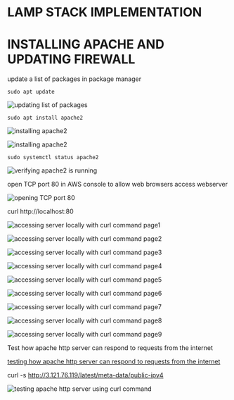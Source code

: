 # LAMP STACK IMPLEMENTATION

# INSTALLING APACHE AND UPDATING FIREWALL

update a list of packages in package manager

`sudo apt update`

![updating list of packages](./images/installing_apache_updating_firewall/updating_packages.png)

`sudo apt install apache2`

![installing apache2](./images/installing_apache_updating_firewall/installing_apache2_page1.png)

![installing apache2](./images/installing_apache_updating_firewall/installing_apache2_page2.png)

`sudo systemctl status apache2`

![verifying apache2 is running](./images/installing_apache_updating_firewall/verifying_apache2_running.png)

open TCP port 80 in AWS console to allow web browsers access webserver

![opening TCP port 80](./images/installing_apache_updating_firewall/opening_TCP_port80.png)

curl http://localhost:80

![accessing server locally with curl command page1](./images/installing_apache_updating_firewall/accessing_server_in_ubuntu_shell_page1.png)

![accessing server locally with curl command page2](./images/installing_apache_updating_firewall/accessing_server_in_ubuntu_shell_page2.png)

![accessing server locally with curl command page3](./images/installing_apache_updating_firewall/accessing_server_in_ubuntu_shell_page3.png)

![accessing server locally with curl command page4](./images/installing_apache_updating_firewall/accessing_server_in_ubuntu_shell_page4.png)

![accessing server locally with curl command page5](./images/installing_apache_updating_firewall/accessing_server_in_ubuntu_shell_page5.png)

![accessing server locally with curl command page6](./images/installing_apache_updating_firewall/accessing_server_in_ubuntu_shell_page6.png)

![accessing server locally with curl command page7](./images/installing_apache_updating_firewall/accessing_server_in_ubuntu_shell_page7.png)

![accessing server locally with curl command page8](./images/installing_apache_updating_firewall/accessing_server_in_ubuntu_shell_page8.png)

![accessing server locally with curl command page9](./images/installing_apache_updating_firewall/accessing_server_in_ubuntu_shell_page9.png)

Test how apache http server can respond to requests from the internet

[testing how apache http server can respond to requests from the internet](http://3.121.76.119:80)

 curl -s http://3.121.76.119/latest/meta-data/public-ipv4

 ![testing apache http server using curl command](./images/installing_apache_updating_firewall/testing_apache_http_server.png)

 